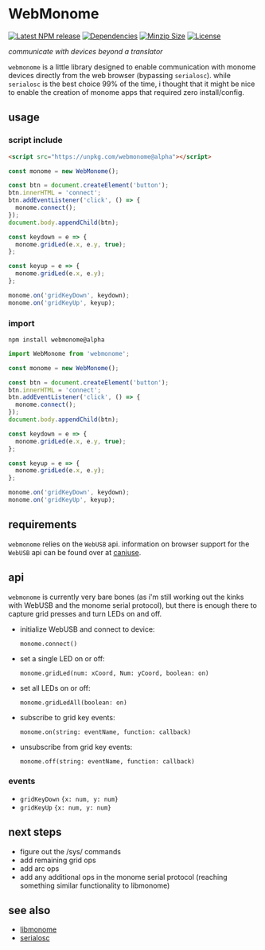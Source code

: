# WebMonome

[![Latest NPM release][npm-badge]][npm-badge-url]
[![Dependencies][deps-badge]][deps-badge-url]
[![Minzip Size][size-badge]][size-badge-url]
[![License][license-badge]][license-badge-url]

*communicate with devices beyond a translator*

`webmonome` is a little library designed to enable communication with monome devices directly from the web browser (bypassing `serialosc`). while `serialosc` is the best choice 99% of the time, i thought that it might be nice to enable the creation of monome apps that required zero install/config.

## usage

### script include

```html
<script src="https://unpkg.com/webmonome@alpha"></script>
```
```js
const monome = new WebMonome();

const btn = document.createElement('button');
btn.innerHTML = 'connect';
btn.addEventListener('click', () => {
  monome.connect();
});
document.body.appendChild(btn);

const keydown = e => {
  monome.gridLed(e.x, e.y, true);
};

const keyup = e => {
  monome.gridLed(e.x, e.y);
};

monome.on('gridKeyDown', keydown);
monome.on('gridKeyUp', keyup);
```

### import

`npm install webmonome@alpha`

```javascript
import WebMonome from 'webmonome';

const monome = new WebMonome();

const btn = document.createElement('button');
btn.innerHTML = 'connect';
btn.addEventListener('click', () => {
  monome.connect();
});
document.body.appendChild(btn);

const keydown = e => {
  monome.gridLed(e.x, e.y, true);
};

const keyup = e => {
  monome.gridLed(e.x, e.y);
};

monome.on('gridKeyDown', keydown);
monome.on('gridKeyUp', keyup);
```

## requirements

`webmonome` relies on the `WebUSB` api. information on browser support for the `WebUSB` api can be found over at [caniuse](https://caniuse.com/#feat=webusb).

## api

`webmonome` is currently very bare bones (as i'm still working out the kinks with WebUSB and the monome serial protocol), but there is enough there to capture grid presses and turn LEDs on and off.

- initialize WebUSB and connect to device:

  `monome.connect()`

- set a single LED on or off:

  `monome.gridLed(num: xCoord, Num: yCoord, boolean: on)`

- set all LEDs on or off:

  `monome.gridLedAll(boolean: on)`

- subscribe to grid key events:

  `monome.on(string: eventName, function: callback)`

- unsubscribe from grid key events:

  `monome.off(string: eventName, function: callback)`

### events

  - `gridKeyDown` `{x: num, y: num}`
  - `gridKeyUp` `{x: num, y: num}`


## next steps

* figure out the /sys/ commands
* add remaining grid ops
* add arc ops
* add any additional ops in the monome serial protocol (reaching something similar functionality to libmonome)

## see also

* [libmonome](https://github.com/monome/libmonome)
* [serialosc](https://github.com/monome/serialosc)

[npm-badge]: https://img.shields.io/npm/v/webmonome/alpha
[npm-badge-url]: https://www.npmjs.com/package/webmonome/v/alpha
[deps-badge]: https://img.shields.io/david/halvves/webmonome
[deps-badge-url]: https://david-dm.org/halvves/webmonome
[size-badge]: https://img.shields.io/bundlephobia/minzip/webmonome/0.0.1-alpha.2
[size-badge-url]: https://bundlephobia.com/result?p=webmonome@0.0.1-alpha.2
[license-badge]: https://img.shields.io/github/license/halvves/webmonome
[license-badge-url]: ./LICENSE
